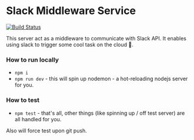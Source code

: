 # Slack Middleware Service

[![Build Status](https://travis-ci.com/rivernews/slack-middleware-server.svg?branch=master)](https://travis-ci.com/rivernews/slack-middleware-server)

This server act as a middleware to communicate with Slack API. It enables using slack to trigger some cool task on the cloud 🚀.

### How to run locally

- `npm i`
- `npm run dev` - this will spin up nodemon - a hot-reloading nodejs server for you.

### How to test

- `npm test` - that's all, other things (like spinning up / off test server) are all handled for you.

Also will force test upon git push.